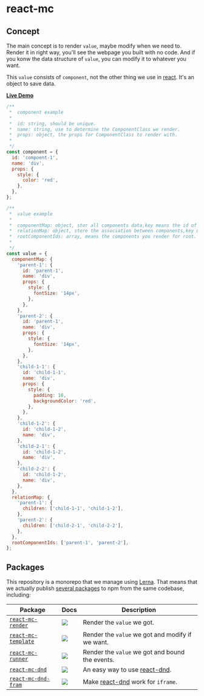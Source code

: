 # react-mc

## Concept

The main concept is to render ```value```, maybe modify when we need to. Render it in right way, you'll see the webpage you built with no code. And if you konw the data structure of ```value```, you can modify it to whatever you want.

This ```value``` consists of ```component```, not the other thing we use in [react](https://github.com/facebook/react). It's an object to save data.

[**Live Demo**](https://codesandbox.io/s/react-mc-mf1is)

```js
/**
 *  component example
 *  
 *  id: string, should be unique.
 *  name: string, use to determine the ComponentClass we render.
 *  props: object, the props for ComponentClass to render with.
 *
 */
const component = {
  id: 'compoent-1',
  name: 'div',
  props: {
    style: {
      color: 'red',
    },
  },
};
```

```js
/**
 *  value example
 *  
 *  componentMap: object, stor all components data,key means the id of component,value means the data of component.
 *  relationMap: object, store the association between components,key means the id of component.
 *  rootComponentIds: array, means the components you render for root.
 *
 */
const value = {
  componentMap: {
    'parent-1': {
      id: 'parent-1',
      name: 'div',
      props: {
        style: {
          fontSize: '14px',
        },
      },
    },
    'parent-2': {
      id: 'parent-1',
      name: 'div',
      props: {
        style: {
          fontSize: '14px',
        },
      },
    },
    'child-1-1': {
      id: 'child-1-1',
      name: 'div',
      props: {
        style: {
          padding: 10,
          backgroundColor: 'red',
        },
      },
    },
    'child-1-2': {
      id: 'child-1-2',
      name: 'div',
    },
    'child-2-1': {
      id: 'child-1-2',
      name: 'div',
    },
    'child-2-2': {
      id: 'child-1-2',
      name: 'div',
    },
  },
  relationMap: {
    'parent-1': {
      children: ['child-1-1', 'child-1-2'],
    },
    'parent-2': {
      children: ['child-2-1', 'child-2-2'],
    },
  },
  rootComponentIds: ['parent-1', 'parent-2'],
};
```

## Packages

This repository is a monorepo that we manage using [Lerna](https://github.com/lerna/lerna). That means that we actually publish [several packages](/packages) to npm from the same codebase, including:

| Package                                                | Docs                                                                                                                                                                                                                                                                          | Description                                                                        |
| ------------------------------------------------------ | ----------------------------------------------------------------------------------------------------------------------------------------------------------------------------------------------------------------------------------------------------------------------------- | ---------------------------------------------------------------------------------- |
| [`react-mc-render`](/packages/react-mc-render)               | [![](https://img.shields.io/badge/API%20Docs-markdown-lightgrey.svg?style=flat-square)](/packages/react-mc-render)          | Render the ```value``` we got. |
| [`react-mc-template`](/packages/react-mc-template)               | [![](https://img.shields.io/badge/API%20Docs-markdown-lightgrey.svg?style=flat-square)](/packages/react-mc-template)          | Render the ```value``` we got and modify if we want. |
| [`react-mc-runner`](/packages/react-mc-runner)               | [![](https://img.shields.io/badge/API%20Docs-markdown-lightgrey.svg?style=flat-square)](/packages/react-mc-runner)          | Render the ```value``` we got and bound the events. |
| [`react-mc-dnd`](/packages/react-mc-dnd)               | [![](https://img.shields.io/badge/API%20Docs-markdown-lightgrey.svg?style=flat-square)](/packages/react-mc-dnd)          | An easy way to use [react-dnd](https://github.com/react-dnd/react-dnd). |
| [`react-mc-dnd-fram`](/packages/react-mc-dnd-fram)               | [![](https://img.shields.io/badge/API%20Docs-markdown-lightgrey.svg?style=flat-square)](/packages/react-mc-dnd-fram)          | Make [react-dnd](https://github.com/react-dnd/react-dnd) work for ```iframe```. |

